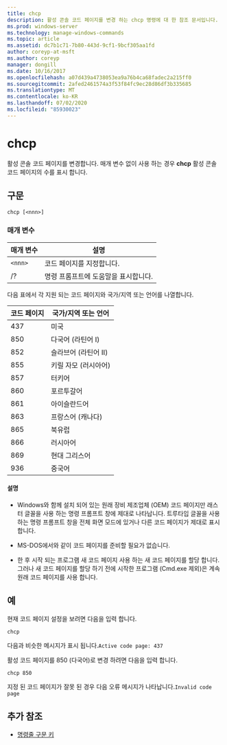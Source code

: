 ```yaml
---
title: chcp
description: 활성 콘솔 코드 페이지를 변경 하는 chcp 명령에 대 한 참조 문서입니다.
ms.prod: windows-server
ms.technology: manage-windows-commands
ms.topic: article
ms.assetid: dc7b1c71-7b80-443d-9cf1-9bcf305aa1fd
author: coreyp-at-msft
ms.author: coreyp
manager: dongill
ms.date: 10/16/2017
ms.openlocfilehash: a07d439a4738053ea9a76b4ca68fadec2a215ff0
ms.sourcegitcommit: 2afed2461574a3f53f84fc9ec28d86df3b335685
ms.translationtype: MT
ms.contentlocale: ko-KR
ms.lasthandoff: 07/02/2020
ms.locfileid: "85930023"
---
```

# <a name="chcp"></a>chcp

활성 콘솔 코드 페이지를 변경합니다. 매개 변수 없이 사용 하는 경우 **chcp** 활성 콘솔 코드 페이지의 수를 표시 합니다.

## <a name="syntax"></a>구문

```
chcp [<nnn>]
```

### <a name="parameters"></a>매개 변수

| 매개 변수 | 설명 |
| --------- | ----------- |
| `<nnn>` | 코드 페이지를 지정합니다. |
| /? | 명령 프롬프트에 도움말을 표시합니다. |

다음 표에서 각 지원 되는 코드 페이지와 국가/지역 또는 언어를 나열합니다.

| 코드 페이지 | 국가/지역 또는 언어 |
| --------- | -------------------------- |
| 437 | 미국 |
| 850 | 다국어 (라틴어 I) |
| 852 | 슬라브어 (라틴어 II) |
| 855 | 키릴 자모 (러시아어) |
| 857 | 터키어 |
| 860 | 포르투갈어 |
| 861 | 아이슬란드어 |
| 863 | 프랑스어 (캐나다) |
| 865 | 북유럽 |
| 866 | 러시아어 |
| 869 | 현대 그리스어 |
| 936 | 중국어 |

#### <a name="remarks"></a>설명

- Windows와 함께 설치 되어 있는 원래 장비 제조업체 (OEM) 코드 페이지만 래스터 글꼴을 사용 하는 명령 프롬프트 창에 제대로 나타납니다. 트루타입 글꼴을 사용 하는 명령 프롬프트 창을 전체 화면 모드에 있거나 다른 코드 페이지가 제대로 표시 합니다.

- MS-DOS에서와 같이 코드 페이지를 준비할 필요가 없습니다.

- 한 후 시작 되는 프로그램 새 코드 페이지 사용 하는 새 코드 페이지를 할당 합니다. 그러나 새 코드 페이지를 할당 하기 전에 시작한 프로그램 (Cmd.exe 제외)은 계속 원래 코드 페이지를 사용 합니다.

## <a name="examples"></a>예

현재 코드 페이지 설정을 보려면 다음을 입력 합니다.

```
chcp
```

다음과 비슷한 메시지가 표시 됩니다.`Active code page: 437`

활성 코드 페이지를 850 (다국어)로 변경 하려면 다음을 입력 합니다.

```
chcp 850
```

지정 된 코드 페이지가 잘못 된 경우 다음 오류 메시지가 나타납니다.`Invalid code page`

## <a name="additional-references"></a>추가 참조

- [명령줄 구문 키](command-line-syntax-key.md)
